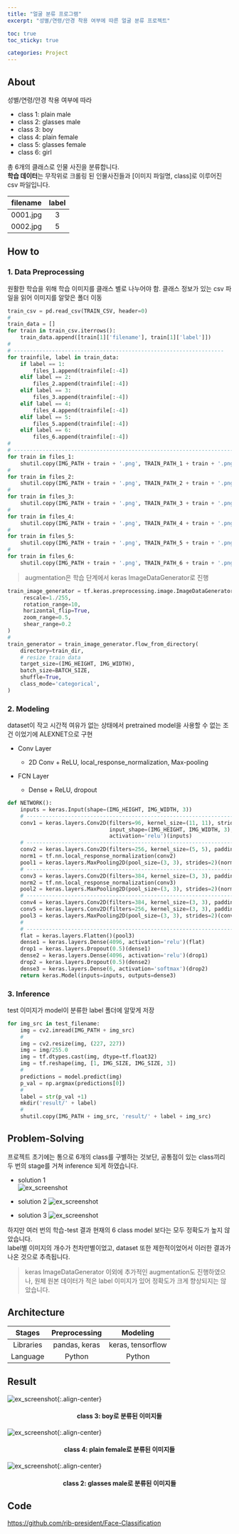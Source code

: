 ```yaml
---
title: "얼굴 분류 프로그램"
excerpt: "성별/연령/안경 착용 여부에 따른 얼굴 분류 프로젝트"

toc: true
toc_sticky: true

categories: Project
---
```


## About
성별/연령/안경 착용 여부에 따라  
  

* class 1: plain male  
* class 2: glasses male  
* class 3: boy  
* class 4: plain female  
* class 5: glasses female  
* class 6: girl  
  
총 6개의 클래스로 인물 사진을 분류합니다.  
**학습 데이터**는 무작위로 크롤링 된 인물사진들과 [이미지 파일명, class]로 이루어진 csv 파일입니다.  
  
  
|filename|label|
|:---:|:---:|
|0001.jpg|3|
|0002.jpg|5|
  


## How to
### 1. Data Preprocessing
원활한 학습을 위해 학습 이미지를 클래스 별로 나누어야 함. 클래스 정보가 있는 csv 파일을 읽어 이미지를 알맞은 폴더 이동  
    
  
``` python
train_csv = pd.read_csv(TRAIN_CSV, header=0)
#
train_data = []
for train in train_csv.iterrows():
    train_data.append([train[1]['filename'], train[1]['label']])
#
# ------------------------------------------------------------------
for trainfile, label in train_data:
    if label == 1:
        files_1.append(trainfile[:-4])
    elif label == 2:
        files_2.append(trainfile[:-4])
    elif label == 3:
        files_3.append(trainfile[:-4])
    elif label == 4:
        files_4.append(trainfile[:-4])
    elif label == 5:
        files_5.append(trainfile[:-4])
    elif label == 6:
        files_6.append(trainfile[:-4])  
#
# ---------------------------------------------------------------------
for train in files_1:
    shutil.copy(IMG_PATH + train + '.png', TRAIN_PATH_1 + train + '.png')
#
for train in files_2:
    shutil.copy(IMG_PATH + train + '.png', TRAIN_PATH_2 + train + '.png')
#
for train in files_3:
    shutil.copy(IMG_PATH + train + '.png', TRAIN_PATH_3 + train + '.png')
#
for train in files_4:
    shutil.copy(IMG_PATH + train + '.png', TRAIN_PATH_4 + train + '.png')
#
for train in files_5:
    shutil.copy(IMG_PATH + train + '.png', TRAIN_PATH_5 + train + '.png')
#
for train in files_6:
    shutil.copy(IMG_PATH + train + '.png', TRAIN_PATH_6 + train + '.png')
```
  

> augmentation은 학습 단계에서 keras ImageDataGenerator로 진행
  
``` python
train_image_generator = tf.keras.preprocessing.image.ImageDataGenerator(
     rescale=1./255,
     rotation_range=10,
     horizontal_flip=True,
     zoom_range=0.5,
     shear_range=0.2
)
#
train_generator = train_image_generator.flow_from_directory(
    directory=train_dir,
    # resize train data
    target_size=(IMG_HEIGHT, IMG_WIDTH),
    batch_size=BATCH_SIZE,
    shuffle=True,
    class_mode='categorical',
)

```
  
  
### 2. Modeling
dataset이 작고 시간적 여유가 없는 상태에서 pretrained model을 사용할 수 없는 조건 이었기에 ALEXNET으로 구현
* Conv Layer
  * 2D Conv + ReLU, local_response_normalization, Max-pooling
  
* FCN Layer
  * Dense + ReLU, dropout
  
  
``` python
def NETWORK():
    inputs = keras.Input(shape=(IMG_HEIGHT, IMG_WIDTH, 3))
    # -----------------------------------------------------------------------------------------
    conv1 = keras.layers.Conv2D(filters=96, kernel_size=(11, 11), strides=4, padding='same',
                                input_shape=(IMG_HEIGHT, IMG_WIDTH, 3),
                                activation='relu')(inputs)
    # -----------------------------------------------------------------------------------------
    conv2 = keras.layers.Conv2D(filters=256, kernel_size=(5, 5), padding='same', activation='relu')(conv1)
    norm1 = tf.nn.local_response_normalization(conv2)
    pool1 = keras.layers.MaxPooling2D(pool_size=(3, 3), strides=2)(norm1)
    # -----------------------------------------------------------------------------------------
    conv3 = keras.layers.Conv2D(filters=384, kernel_size=(3, 3), padding='same', activation='relu')(pool1)
    norm2 = tf.nn.local_response_normalization(conv3)
    pool2 = keras.layers.MaxPooling2D(pool_size=(3, 3), strides=2)(norm2)
    # -----------------------------------------------------------------------------------------
    conv4 = keras.layers.Conv2D(filters=384, kernel_size=(3, 3), padding='same', activation='relu')(pool2)
    conv5 = keras.layers.Conv2D(filters=256, kernel_size=(3, 3), padding='same', activation='relu')(conv4)
    pool3 = keras.layers.MaxPooling2D(pool_size=(3, 3), strides=2)(conv5)
    #
    # -----------------------------------------------------------------------------------------
    flat = keras.layers.Flatten()(pool3)
    dense1 = keras.layers.Dense(4096, activation='relu')(flat)
    drop1 = keras.layers.Dropout(0.5)(dense1)
    dense2 = keras.layers.Dense(4096, activation='relu')(drop1)
    drop2 = keras.layers.Dropout(0.5)(dense2)
    dense3 = keras.layers.Dense(6, activation='softmax')(drop2)
    return keras.Model(inputs=inputs, outputs=dense3)

```
  

### 3. Inference
test 이미지가 model이 분류한 label 폴더에 알맞게 저장
  

``` python
for img_src in test_filename:
    img = cv2.imread(IMG_PATH + img_src)
    #
    img = cv2.resize(img, (227, 227))
    img = img/255.0
    img = tf.dtypes.cast(img, dtype=tf.float32)
    img = tf.reshape(img, [1, IMG_SIZE, IMG_SIZE, 3])
    #
    predictions = model.predict(img)
    p_val = np.argmax(predictions[0])
    #
    label = str(p_val +1)
    mkdir('result/' + label)
    #
    shutil.copy(IMG_PATH + img_src, 'result/' + label + img_src)
```
    
  

## Problem-Solving
프로젝트 초기에는 통으로 6개의 class를 구별하는 것보단, 공통점이 있는 class끼리 두 번의 stage를 거쳐 inference 되게 하였습니다.  
* solution 1  
![ex_screenshot](https://github.com/rib-president/rib-president.github.io/tree/master/assets/images/face_solution_1_.jpg/)


* solution 2
![ex_screenshot](https://github.com/rib-president/rib-president.github.io/tree/master/assets/images/face_solution_2_.jpg/)
  
  
* solution 3
![ex_screenshot](https://github.com/rib-president/rib-president.github.io/tree/master/assets/images/face_solution_3_.jpg/)
  

하지만 여러 번의 학습-test 결과 현재의 6 class model 보다는 모두 정확도가 높지 않았습니다.  
label별 이미지의 개수가 천차만별이었고, dataset 또한 제한적이었어서 이러한 결과가 나온 것으로 추측됩니다.  
> keras ImageDataGenerator 이외에 추가적인 augmentation도 진행하였으나, 원체 원본 데이터가 적은 label 이미지가 있어 정확도가 크게 향상되지는 않았습니다.  
  


## Architecture  
  
|Stages|Preprocessing|Modeling|
|:----:|:-----------:|:------:|
|Libraries|pandas, keras|keras, tensorflow|
Language|Python|Python|
  
  
## Result
![ex_screenshot](https://github.com/rib-president/rib-president.github.io/tree/master/assets/images/face_3_.jpg/){:.align-center}
#### <center> class 3: boy로 분류된 이미지들</center>
  

![ex_screenshot](https://github.com/rib-president/rib-president.github.io/tree/master/assets/images/face_4_.jpg/){:.align-center}
#### <center> class 4: plain female로 분류된 이미지들</center>
  

![ex_screenshot](https://github.com/rib-president/rib-president.github.io/tree/master/assets/images/face_2_.jpg/){:.align-center}
#### <center> class 2: glasses male로 분류된 이미지들</center>
  
  

## Code
<https://github.com/rib-president/Face-Classification>
